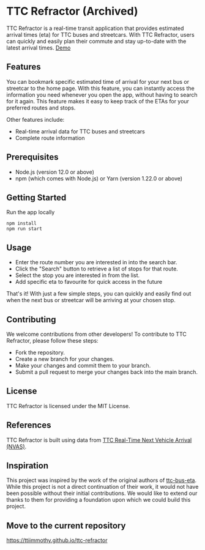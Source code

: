 # TTC Refractor (Archived)

TTC Refractor is a real-time transit application that provides estimated arrival times (eta) for TTC buses and streetcars. With TTC Refractor, users can quickly and easily plan their commute and stay up-to-date with the latest arrival times. [Demo](https://ttiimmothy.github.io/ttc-refractor-archived/)

## Features

You can bookmark specific estimated time of arrival for your next bus or streetcar to the home page. With this feature, you can instantly access the information you need whenever you open the app, without having to search for it again. This feature makes it easy to keep track of the ETAs for your preferred routes and stops.

Other features include:

- Real-time arrival data for TTC buses and streetcars
- Complete route information

## Prerequisites

- Node.js (version 12.0 or above)
- npm (which comes with Node.js) or Yarn (version 1.22.0 or above)

## Getting Started

Run the app locally

```
npm install
npm run start
```

## Usage

- Enter the route number you are interested in into the search bar.
- Click the "Search" button to retrieve a list of stops for that route.
- Select the stop you are interested in from the list.
- Add specific eta to favourite for quick access in the future

That's it! With just a few simple steps, you can quickly and easily find out when the next bus or streetcar will be arriving at your chosen stop.

## Contributing

We welcome contributions from other developers! To contribute to TTC Refractor, please follow these steps:

- Fork the repository.
- Create a new branch for your changes.
- Make your changes and commit them to your branch.
- Submit a pull request to merge your changes back into the main branch.

## License

TTC Refractor is licensed under the MIT License.

## References

TTC Refractor is built using data from [TTC Real-Time Next Vehicle Arrival (NVAS)](https://open.toronto.ca/dataset/ttc-real-time-next-vehicle-arrival-nvas/).

## Inspiration

This project was inspired by the work of the original authors of [ttc-bus-eta](https://github.com/thomassth/ttc-bus-eta). While this project is not a direct continuation of their work, it would not have been possible without their initial contributions. We would like to extend our thanks to them for providing a foundation upon which we could build this project.

## Move to the current repository

<https://ttiimmothy.github.io/ttc-refractor>
